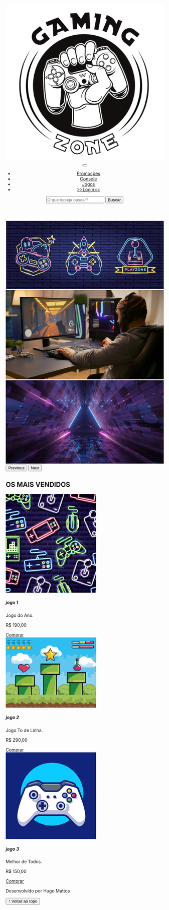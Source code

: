 <!DOCTYPE html>
<html lang="pt-br">
<head>
  <meta charset="UTF-8">
  <meta http-equiv="X-UA-Compatible" content="IE=edge">
  <meta name="viewport" content="width=device-width, initial-scale=1.0">
  <title>LH Games</title>
  <link href="https://cdn.jsdelivr.net/npm/bootstrap@5.2.2/dist/css/bootstrap.min.css" rel="stylesheet"
    integrity="sha384-Zenh87qX5JnK2Jl0vWa8Ck2rdkQ2Bzep5IDxbcnCeuOxjzrPF/et3URy9Bv1WTRi" crossorigin="anonymous">
  <link rel="stylesheet" href="css/estilo.css">
</head>
<body>
  <header>
    <nav class="navbar navbar-expand-lg bg-body-tertiary">
      <div class="container-fluid">
        <a class="navbar-brand" href="index.html"><img src="img/logo.png" alt=""></a>
        <button class="navbar-toggler" type="button" data-bs-toggle="collapse" data-bs-target="#navbarSupportedContent" aria-controls="navbarSupportedContent" aria-expanded="false" aria-label="Toggle navigation">
          <span class="navbar-toggler-icon"></span>
        </button>
        <div class="collapse navbar-collapse" id="navbarSupportedContent">
          <ul class="navbar-nav me-auto mb-2 mb-lg-0">
            <li class="nav-item">
              <a class="nav-link active" aria-current="page" href="#">Promoções</a>
            </li>
            <li class="nav-item">
              <a class="nav-link" href="#">Console</a>
            </li>
            <li class="nav-item">
              <a class="nav-link" href="#">Jogos</a>
            </li>
            <li class="nav-item">
              <a class="nav-link" href="login.html">>>Login<<</a>
            </li>           
          </ul>
          <form class="d-flex" role="search">
            <input class="form-control me-2" type="search" placeholder="O que deseja buscar?" aria-label="Search">
            <button class="btn btn-outline-success" type="submit">Buscar</button>
          </form>
        </div>
      </div>
    </nav>
  </header>
  <main>
    <section id="section-banners" class="container-fluid">
      <div id="carouselExample" class="carousel slide">
        <div class="carousel-inner">
          <div class="carousel-item active">
            <img src="img/banner1.PNG" class="d-block w-100" alt="Venha compra na nossa Loja!!!">
          </div>
          <div class="carousel-item">
            <img src="img/banner2.PNG" class="d-block w-100" alt="Promoções de Produto">
          </div>
          <div class="carousel-item">
            <img src="img/banner3.PNG" class="d-block w-100" alt="Várias Novidade de Produtos">
          </div>
        </div>
        <button class="carousel-control-prev" type="button" data-bs-target="#carouselExample" data-bs-slide="prev">
          <span class="carousel-control-prev-icon" aria-hidden="true"></span>
          <span class="visually-hidden">Previous</span>
        </button>
        <button class="carousel-control-next" type="button" data-bs-target="#carouselExample" data-bs-slide="next">
          <span class="carousel-control-next-icon" aria-hidden="true"></span>
          <span class="visually-hidden">Next</span>
        </button>
      </div>  
    </section>
    <section id="section-vendidos" class="container-fluid">
      <h2>OS MAIS VENDIDOS</h2>
      <div class="card-group">
        <div class="card" style="width: 18rem;">
          <img src="img/jogo1.PNG" class="card-img-top" alt="Jogo de Aventura">
          <div class="card-body">
            <h5 class="card-title">jogo 1</h5>
            <p class="card-text">Jogo do Ano.</p>
            <p class="preco">R$ 190,00</p>
            <a class="btn btn-primary" href="" role="button">Comprar</a>
          </div>
        </div>
        <div class="card" style="width: 18rem;">
          <img src="img/jogo2.PNG" class="card-img-top" alt="Jogo de Corrida">
          <div class="card-body">
            <h5 class="card-title">jogo 2</h5>
            <p class="card-text">Jogo To de Linha.</p>
            <p class="preco">R$ 290,00</p>
            <a class="btn btn-primary" href="" role="button">Comprar</a>
          </div>
        </div>
        <div class="card" style="width: 18rem;">
          <img src="img/jogo3.PNG" class="card-img-top" alt="Melhor de Todos">
          <div class="card-body">
            <h5 class="card-title">jogo 3</h5>
            <p class="card-text">Melhor de Todos.</p>
            <p class="preco">R$ 150,00</p>
            <a class="btn btn-primary" href="" role="button">Comprar</a>
          </div>
        </div>
      </div>
    </section>
  </main>
  <footer>
    <p>Desenvolvido por Hugo Mattos</p>
  </footer>
  <button id="voltar-topo" type="button" class="btn btn-outline-primary" onclick="topo()">&uarr; Voltar ao topo</button>
  <script src="js/script.js"></script>
  <script src="https://cdn.jsdelivr.net/npm/bootstrap@5.2.2/dist/js/bootstrap.bundle.min.js"
    integrity="sha384-OERcA2EqjJCMA+/3y+gxIOqMEjwtxJY7qPCqsdltbNJuaOe923+mo//f6V8Qbsw3"
    crossorigin="anonymous"></script>
</body>
</html>
